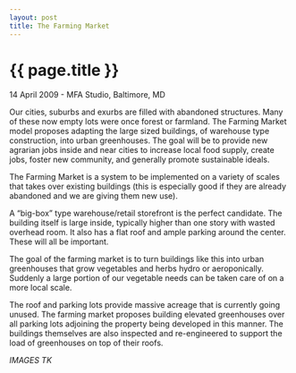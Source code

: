 ```yaml
---
layout: post
title: The Farming Market
---
```


{{ page.title }}
================

<p class="meta">14 April 2009 - MFA Studio, Baltimore, MD</p>

Our cities, suburbs and exurbs are filled with abandoned structures. Many of these now empty lots were once forest or farmland. The Farming Market model proposes adapting the large sized buildings, of warehouse type construction, into urban greenhouses. The goal will be to provide new agrarian jobs inside and near cities to increase local food supply, create jobs, foster new community, and generally promote sustainable ideals.

The Farming Market is a system to be implemented on a variety of scales that takes over existing buildings (this is especially good if they are already abandoned and we are giving them new use).

A “big-box” type warehouse/retail storefront is the perfect candidate. The building itself is large inside, typically higher than one story with wasted overhead room. It also has a flat roof and ample parking around the center. These will all be important.

The goal of the farming market is to turn buildings like this into urban greenhouses that grow vegetables and herbs hydro or aeroponically. Suddenly a large portion of our vegetable needs can be taken care of on a more local scale.

The roof and parking lots provide massive acreage that is currently going unused. The farming market proposes building elevated greenhouses over all parking lots adjoining the property being developed in this manner. The buildings themselves are also inspected and re-engineered to support the load of greenhouses on top of their roofs.

*IMAGES TK*